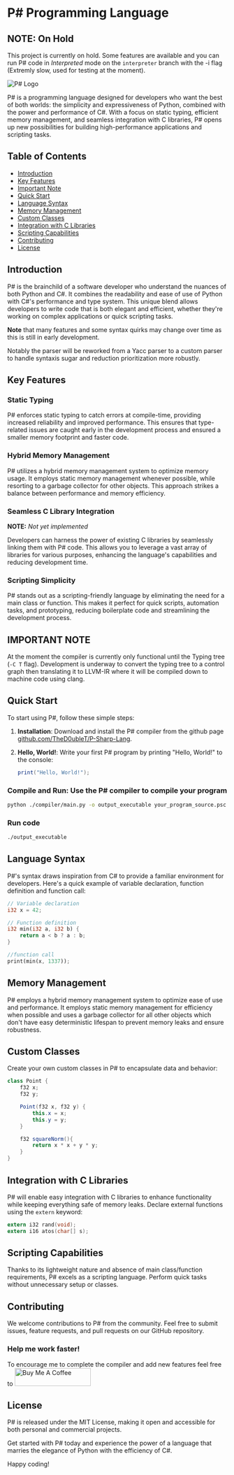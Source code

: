 # P# Programming Language

## **NOTE:** On Hold

This project is currently on hold. Some features are available and you can run P# code in *Interpreted* mode on the `interpreter` branch with the -i flag (Extremly slow, used for testing at the moment).

![P# Logo](assets/img/psharp_logo.png)

P# is a programming language designed for developers who want the best of both worlds: the simplicity and expressiveness of Python, combined with the power and performance of C#. With a focus on static typing, efficient memory management, and seamless integration with C libraries, P# opens up new possibilities for building high-performance applications and scripting tasks.

## Table of Contents

- [Introduction](#introduction)
- [Key Features](#key-features)
- [Important Note](#important-note)
- [Quick Start](#quick-start)
- [Language Syntax](#language-syntax)
- [Memory Management](#memory-management)
- [Custom Classes](#custom-classes)
- [Integration with C Libraries](#integration-with-c-libraries)
- [Scripting Capabilities](#scripting-capabilities)
- [Contributing](#contributing)
- [License](#license)

## Introduction

P# is the brainchild of a software developer who understand the nuances of both Python and C#. It combines the readability and ease of use of Python with C#'s performance and type system. This unique blend allows developers to write code that is both elegant and efficient, whether they're working on complex applications or quick scripting tasks.

**Note** that many features and some syntax quirks may change over time as this is still in early development.

Notably the parser will be reworked from a Yacc parser to a custom parser to handle syntaxis sugar and reduction prioritization more robustly.

## Key Features

### Static Typing

P# enforces static typing to catch errors at compile-time, providing increased reliability and improved performance. This ensures that type-related issues are caught early in the development process and ensured a smaller memory footprint and faster code.

### Hybrid Memory Management

P# utilizes a hybrid memory management system to optimize memory usage. It employs static memory management whenever possible, while resorting to a garbage collector for other objects. This approach strikes a balance between performance and memory efficiency.

### Seamless C Library Integration

**NOTE:** *Not yet implemented*

Developers can harness the power of existing C libraries by seamlessly linking them with P# code. This allows you to leverage a vast array of libraries for various purposes, enhancing the language's capabilities and reducing development time.

### Scripting Simplicity

P# stands out as a scripting-friendly language by eliminating the need for a main class or function. This makes it perfect for quick scripts, automation tasks, and prototyping, reducing boilerplate code and streamlining the development process.

## IMPORTANT NOTE

At the moment the compiler is currently only functional until the Typing tree (`-C T` flag). Development is underway to convert the typing tree to a control graph then translating it to LLVM-IR where it will be compiled down to machine code using clang.

## Quick Start

To start using P#, follow these simple steps:

1. **Installation**: Download and install the P# compiler from the github page [github.com/TheD0ubleT/P-Sharp-Lang](https://github.com/TheD0ubleT/P-Sharp-Lang).

2. **Hello, World!**: Write your first P# program by printing "Hello, World!" to the console:

   ```csharp
   print("Hello, World!");
   ```

### Compile and Run: Use the P# compiler to compile your program

```sh
python ./compiler/main.py -o output_executable your_program_source.psc
```

### Run code

```sh
./output_executable
```

## Language Syntax

P#'s syntax draws inspiration from C# to provide a familiar environment for developers. Here's a quick example of variable declaration, function definition and function call:

```rust
// Variable declaration
i32 x = 42;

// Function definition
i32 min(i32 a, i32 b) {
    return a < b ? a : b;
}

//function call
print(min(x, 1337));
```

## Memory Management

P# employs a hybrid memory management system to optimize ease of use and performance. It employs static memory management for efficiency when possible and uses a garbage collector for all other objects which don't have easy deterministic lifespan to prevent memory leaks and ensure robustness.

## Custom Classes

Create your own custom classes in P# to encapsulate data and behavior:

```csharp
class Point {
    f32 x;
    f32 y;

    Point(f32 x, f32 y) {
        this.x = x;
        this.y = y;
    }

    f32 squareNorm(){
        return x * x + y * y;
    }
}
```

## Integration with C Libraries

P# will enable easy integration with C libraries to enhance functionality while keeping everything safe of memory leaks. Declare external functions using the `extern` keyword:

```c
extern i32 rand(void);
extern i16 atos(char[] s);
```

## Scripting Capabilities

Thanks to its lightweight nature and absence of main class/function requirements, P# excels as a scripting language. Perform quick tasks without unnecessary setup or classes.

## Contributing

We welcome contributions to P# from the community. Feel free to submit issues, feature requests, and pull requests on our GitHub repository.

### Help me work faster!

To encourage me to complete the compiler and add new features feel free to <a href="https://www.buymeacoffee.com/stephanelatil" target="_blank"><img src="https://cdn.buymeacoffee.com/buttons/default-orange.png" alt="Buy Me A Coffee" height="41" width="174"></a>

## License

P# is released under the MIT License, making it open and accessible for both personal and commercial projects.

Get started with P# today and experience the power of a language that marries the elegance of Python with the efficiency of C#.

Happy coding!
